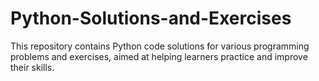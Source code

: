 # Python-Solutions-and-Exercises
This repository contains Python code solutions for various programming problems and exercises, aimed at helping learners practice and improve their skills.
